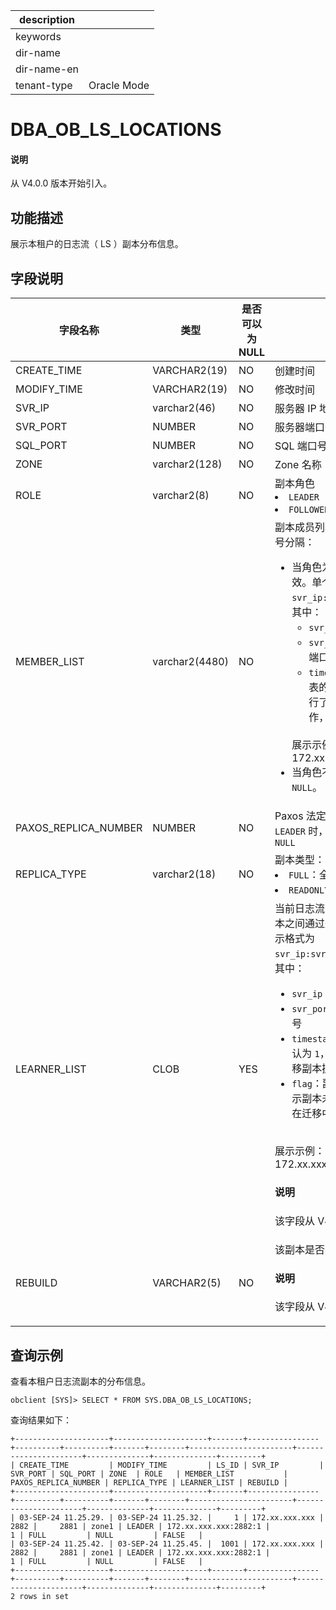 |description||
|---|---|
|keywords||
|dir-name||
|dir-name-en||
|tenant-type|Oracle Mode|

# DBA_OB_LS_LOCATIONS

<main id="notice" type='explain'>
<h4>说明</h4>
<p>从 V4.0.0 版本开始引入。</p>
</main>

## 功能描述

展示本租户的日志流（ LS ）副本分布信息。

## 字段说明

|     字段名称     |      类型       | 是否可以为 NULL |                                                                          描述                                                                           |
|--------------|---------------|------------|-------------------------------------|
| CREATE_TIME        | VARCHAR2(19)    | NO         | 创建时间                                                              |
| MODIFY_TIME        | VARCHAR2(19)    | NO         | 修改时间                                                              |
| SVR_IP       | varchar2(46)   | NO         | 服务器 IP 地址                                                          |
| SVR_PORT     | NUMBER    | NO         | 服务器端口号                                                             |
| SQL_PORT     | NUMBER    | NO         | SQL 端口号                                                            |
| ZONE         | varchar2(128)  | NO         | Zone 名称                                                            |
| ROLE         | varchar2(8)    | NO         | 副本角色 <li> `LEADER`   <li> `FOLLOWER`                     |
| MEMBER_LIST  | varchar2(4480) | NO         | 副本成员列表，多个副本之间通过逗号分隔：<ul><li>当角色为 `LEADER` 时，该字段有效。单个副本的展示格式为`svr_ip:svr_port:timestamp`。其中：<ul><li>`svr_ip`：副本所在机器的 IP</li> <li>`svr_port`：副本所在机器的端口号</li> <li>`timestamp`：副本加入成员列表的时间，默认为 `1`，如果进行了补副本或迁移副本的操作，该值会变化</li></ul></br> 展示示例：172.xx.xxx.xxx:2882:1</li> <li>当角色不为 `LEADER` 时，展示为 `NULL`。</li></ul>   |
| PAXOS_REPLICA_NUMBER | NUMBER | NO         | Paxos 法定副本数：当角色为 `LEADER` 时，该字段有效；否则为 `NULL`                       |
| REPLICA_TYPE | varchar2(18)   | NO         | 副本类型：<li> `FULL`：全功能类型副本   <li> `READONLY`：只读型副本   |
| LEARNER_LIST | CLOB           | YES  | 当前日志流的只读副本列表，多个副本之间通过逗号分隔。单个副本的展示格式为 `svr_ip:svr_port:timestamp:flag`。其中：<ul><li>`svr_ip`：副本所在机器的 IP</li> <li>`svr_port`：副本所在机器的端口号</li> <li>`timestamp`：副本加入的时间，默认为 `1`，如果执行了补副本或迁移副本操作，该值会变化</li> <li>`flag`：副本是否在迁移中。`0` 表示副本未在迁移中；`2` 表示副本在迁移中。</li></ul></br> 展示示例：172.xx.xxx.xxx:2882:1:0  <main id="notice" type='explain'><h4>说明</h4><p>该字段从 V4.2.0 版本开始引入。</p></main> |
| REBUILD      | VARCHAR2(5)    | NO   | 该副本是否正在 Rebuild <main id="notice" type='explain'><h4>说明</h4><p>该字段从 V4.2.1 版本开始引入。</p></main>|

## 查询示例

查看本租户日志流副本的分布信息。

```shell
obclient [SYS]> SELECT * FROM SYS.DBA_OB_LS_LOCATIONS;
```

查询结果如下：

```shell
+---------------------+---------------------+-------+----------------+----------+----------+-------+--------+-----------------------+----------------------+--------------+--------------+---------+
| CREATE_TIME         | MODIFY_TIME         | LS_ID | SVR_IP         | SVR_PORT | SQL_PORT | ZONE  | ROLE   | MEMBER_LIST           | PAXOS_REPLICA_NUMBER | REPLICA_TYPE | LEARNER_LIST | REBUILD |
+---------------------+---------------------+-------+----------------+----------+----------+-------+--------+-----------------------+----------------------+--------------+--------------+---------+
| 03-SEP-24 11.25.29. | 03-SEP-24 11.25.32. |     1 | 172.xx.xxx.xxx |     2882 |     2881 | zone1 | LEADER | 172.xx.xxx.xxx:2882:1 |                    1 | FULL         | NULL         | FALSE   |
| 03-SEP-24 11.25.42. | 03-SEP-24 11.25.45. |  1001 | 172.xx.xxx.xxx |     2882 |     2881 | zone1 | LEADER | 172.xx.xxx.xxx:2882:1 |                    1 | FULL         | NULL         | FALSE   |
+---------------------+---------------------+-------+----------------+----------+----------+-------+--------+-----------------------+----------------------+--------------+--------------+---------+
2 rows in set
```
